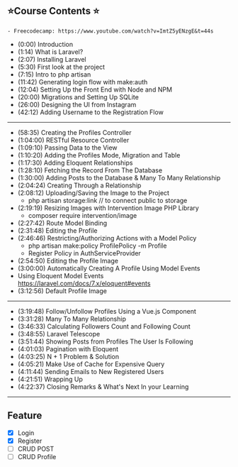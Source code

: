 ## ⭐️Course Contents ⭐️
    - Freecodecamp: https://www.youtube.com/watch?v=ImtZ5yENzgE&t=44s
  
- (0:00) Introduction
- (1:14) What is Laravel?
- (2:07) Installing Laravel
- (5:30) First look at the project
- (7:15) Intro to php artisan
- (11:42) Generating login flow with make:auth
- (12:04) Setting Up the Front End with Node and NPM
- (20:00) Migrations and Setting Up SQLite
- (26:00) Designing the UI from Instagram
- (42:12) Adding Username to the Registration Flow
----------
- (58:35) Creating the Profiles Controller
- (1:04:00) RESTful Resource Controller
- (1:09:10) Passing Data to the View
- (1:10:20) Adding the Profiles Mode, Migration and Table
- (1:17:30) Adding Eloquent Relationships
- (1:28:10) Fetching the Record From The Database
- (1:30:00) Adding Posts to the Database & Many To Many Relationship
- (2:04:24) Creating Through a Relationship
- (2:08:12) Uploading/Saving the Image to the Project
    - php artisan storage:link // to connect public to storage
- (2:19:19) Resizing Images with Intervention Image PHP Library
    - composer require intervention/image
- (2:27:42) Route Model Binding
- (2:31:48) Editing the Profile
- (2:46:46) Restricting/Authorizing Actions with a Model Policy
    - php artisan make:policy ProfilePolicy -m Profile
    - Register Policy in AuthServiceProvider
- (2:54:50) Editing the Profile Image
- (3:00:00) Automatically Creating A Profile Using Model Events
 - Using Eloquent Model Events https://laravel.com/docs/7.x/eloquent#events
- (3:12:56) Default Profile Image
------------------
- (3:19:48) Follow/Unfollow Profiles Using a Vue.js Component
- (3:31:28) Many To Many Relationship
- (3:46:33) Calculating Followers Count and Following Count
- (3:48:55) Laravel Telescope
- (3:51:44) Showing Posts from Profiles The User Is Following
- (4:01:03) Pagination with Eloquent
- (4:03:25) N + 1 Problem & Solution
- (4:05:21) Make Use of Cache for Expensive Query
- (4:11:44) Sending Emails to New Registered Users
- (4:21:51) Wrapping Up
- (4:22:37) Closing Remarks & What's Next In your Learning
-----------------

## Feature
- [x] Login 
- [x] Register
- [ ] CRUD POST
- [ ] CRUD Profile
